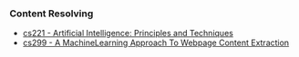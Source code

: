 ### Content Resolving
- [cs221 - Artificial Intelligence: Principles and Techniques](http://web.stanford.edu/class/cs221/)
- [cs299 - A MachineLearning Approach To Webpage Content Extraction](http://cs229.stanford.edu/proj2013/YaoZuo-AMachineLearningApproachToWebpageContentExtraction.pdf)
